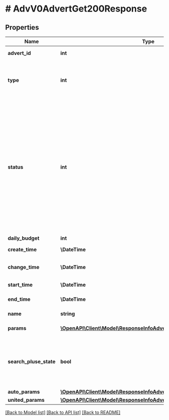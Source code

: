 # # AdvV0AdvertGet200Response

## Properties

Name | Type | Description | Notes
------------ | ------------- | ------------- | -------------
**advert_id** | **int** | Идентификатор кампании | [optional]
**type** | **int** | &lt;dl&gt; &lt;dt&gt;Тип кампании:&lt;/dt&gt; &lt;dd&gt;&lt;code&gt;9&lt;/code&gt; - поиск + каталог &lt;/dd&gt; &lt;/dl&gt; | [optional]
**status** | **int** | &lt;dl&gt; &lt;dt&gt;Статус кампании:&lt;/dt&gt; &lt;dd&gt;&lt;code&gt;4&lt;/code&gt; - готова к запуску &lt;/dd&gt; &lt;dd&gt;&lt;code&gt;7&lt;/code&gt; - Кампания завершена&lt;/dd&gt; &lt;dd&gt;&lt;code&gt;8&lt;/code&gt; - отказался&lt;/dd&gt; &lt;dd&gt;&lt;code&gt;9&lt;/code&gt; - идут показы&lt;/dd&gt; &lt;dd&gt;&lt;code&gt;11&lt;/code&gt; - Кампания на паузе&lt;/dd&gt; &lt;/dl&gt; | [optional]
**daily_budget** | **int** | Не используется | [optional]
**create_time** | **\DateTime** | Дата создания кампании | [optional]
**change_time** | **\DateTime** | Дата последнего изменения кампании | [optional]
**start_time** | **\DateTime** | Дата запуска кампании | [optional]
**end_time** | **\DateTime** | Дата завершения кампании | [optional]
**name** | **string** | Название кампании | [optional]
**params** | [**\OpenAPI\Client\Model\ResponseInfoAdvertParamsInner[]**](ResponseInfoAdvertParamsInner.md) | Параметры кампании | [optional]
**search_pluse_state** | **bool** | Активность фиксированных фраз (Для кампаний в поиске)  &lt;br&gt; (&#x60;false&#x60; - отключены, &#x60;true&#x60; - включены) | [optional]
**auto_params** | [**\OpenAPI\Client\Model\ResponseInfoAdvertType8AutoParams**](ResponseInfoAdvertType8AutoParams.md) |  | [optional]
**united_params** | [**\OpenAPI\Client\Model\ResponseInfoAdvertType9UnitedParamsInner[]**](ResponseInfoAdvertType9UnitedParamsInner.md) |  | [optional]

[[Back to Model list]](../../README.md#models) [[Back to API list]](../../README.md#endpoints) [[Back to README]](../../README.md)

